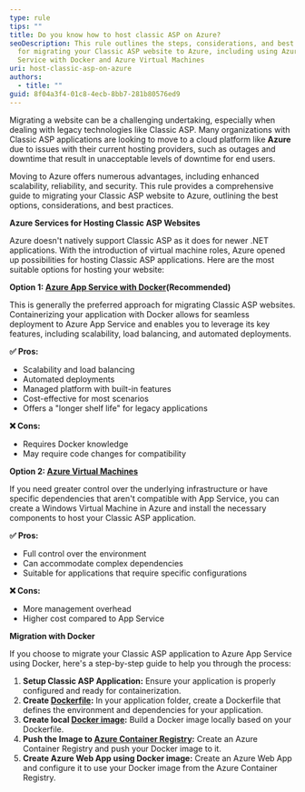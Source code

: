 ```yaml
---
type: rule
tips: ""
title: Do you know how to host classic ASP on Azure?
seoDescription: This rule outlines the steps, considerations, and best practices
  for migrating your Classic ASP website to Azure, including using Azure App
  Service with Docker and Azure Virtual Machines
uri: host-classic-asp-on-azure
authors:
  - title: ""
guid: 8f04a3f4-01c8-4ecb-8bb7-281b80576ed9
---
```

Migrating a website can be a challenging undertaking, especially when dealing with legacy technologies like Classic ASP. Many organizations with Classic ASP applications are looking to move to a cloud platform like **Azure** due to issues with their current hosting providers, such as outages and downtime that result in unacceptable levels of downtime for end users. 

Moving to Azure offers numerous advantages, including enhanced scalability, reliability, and security. This rule provides a comprehensive guide to migrating your Classic ASP website to Azure, outlining the best options, considerations, and best practices.
<!--endintro-->

**Azure Services for Hosting Classic ASP Websites**

Azure doesn't natively support Classic ASP as it does for newer .NET applications. With the introduction of virtual machine roles, Azure opened up possibilities for hosting Classic ASP applications. Here are the most suitable options for hosting your website:

**Option 1: [Azure App Service with Docker](https://learn.microsoft.com/en-us/azure/migrate/tutorial-app-containerization-aspnet-app-service)(Recommended)** 

This is generally the preferred approach for migrating Classic ASP websites. Containerizing your application with Docker allows for seamless deployment to Azure App Service and enables you to leverage its key features, including scalability, load balancing, and automated deployments.

**✅ Pros:**
- Scalability and load balancing
- Automated deployments
- Managed platform with built-in features
- Cost-effective for most scenarios
- Offers a "longer shelf life" for legacy applications

**❌ Cons:**
- Requires Docker knowledge 
- May require code changes for compatibility

**Option 2: [Azure Virtual Machines](https://azure.microsoft.com/en-us/products/virtual-machines/windows)**

If you need greater control over the underlying infrastructure or have specific dependencies that aren't compatible with App Service, you can create a Windows Virtual Machine in Azure and install the necessary components to host your Classic ASP application.

**✅ Pros:**
- Full control over the environment
- Can accommodate complex dependencies
- Suitable for applications that require specific configurations

**❌ Cons:**
- More management overhead  
- Higher cost compared to App Service

**Migration with Docker**

If you choose to migrate your Classic ASP application to Azure App Service using Docker, here's a step-by-step guide to help you through the process:

1. **Setup Classic ASP Application:** Ensure your application is properly configured and ready for containerization.
2. **Create [Dockerfile](https://docs.docker.com/reference/dockerfile/):** In your application folder, create a Dockerfile that defines the environment and dependencies for your application.
3. **Create local [Docker image](https://docs.docker.com/get-started/docker-concepts/building-images/):** Build a Docker image locally based on your Dockerfile.
4. **Push the Image to [Azure Container Registry](https://learn.microsoft.com/en-us/azure/container-registry/container-registry-get-started-portal):** Create an Azure Container Registry and push your Docker image to it.
5. **Create Azure Web App using Docker image:** Create an Azure Web App and configure it to use your Docker image from the Azure Container Registry.


